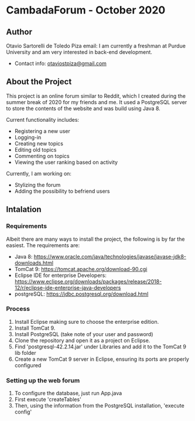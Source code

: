 # CambadaForum - October 2020
## Author
Otavio Sartorelli de Toledo Piza email: I am currently a freshman at Purdue University and am very interested in back-end development.
- Contact info: otaviostpiza@gmail.com

## About the Project
This project is an online forum similar to Reddit, which I created during the summer break of 2020 for my friends and me. It used a PostgreSQL server to store the contents of the website and was build using Java 8.

Current functionality includes:
- Registering a new user
- Logging-in 
- Creating new topics
- Editing old topics
- Commenting on topics
- Viewing the user ranking based on activity

Currently, I am working on:
- Stylizing the forum
- Adding the possibility to befriend users

## Intalation 
### Requirements
Albeit there are many ways to install the project, the following is by far the easiest. The requirements are:
- Java 8: https://www.oracle.com/java/technologies/javase/javase-jdk8-downloads.html
- TomCat 9: https://tomcat.apache.org/download-90.cgi
- Eclipse IDE for enterprise Developers: https://www.eclipse.org/downloads/packages/release/2018-12/r/eclipse-ide-enterprise-java-developers
- postgreSQL: https://jdbc.postgresql.org/download.html

### Process
1. Install Eclipse making sure to choose the enterprise edition.
2. Install TomCat 9.
3. Install PostgreSQL (take note of your user and password)
4. Clone the repository and open it as a project on Eclipse.
5. Find 'postgresql-42.2.14.jar' under Libraries and add it to the TomCat 9 lib folder
6. Create a new TomCat 9 server in Eclipse, ensuring its ports are properly configured

### Setting up the web forum
1. To configure the database, just run App.java
2. First execute 'createTables'
3. Then, using the information from the PostgreSQL installation, 'execute config'